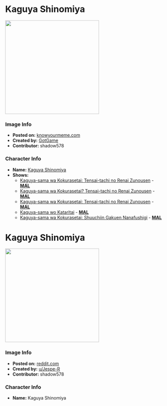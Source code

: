 # Kaguya Shinomiya

<img src="https://raw.githubusercontent.com/shadow578/Project-Padoru/master/Padoru/kaguya-sama-kaguya.png" height="300">

### Image Info
* **Posted on:**     [knowyourmeme.com](https://knowyourmeme.com/photos/1443625-padoru)
* **Created by:**    [GotGame](https://github.com/shadow578/Project-Padoru/blob/master/table-of-contents/creators/GotGame.md)
* **Contributor:**   shadow578

### Character Info
* **Name:**   [Kaguya Shinomiya](https://myanimelist.net/character/136359)
* **Shows:**
  * [Kaguya-sama wa Kokurasetai: Tensai-tachi no Renai Zunousen](https://github.com/shadow578/Project-Padoru/blob/master/table-of-contents/shows/KaguyasamawaKokurasetaiTensaitachinoRenaiZunousen.md) - [__MAL__](https://myanimelist.net/anime/37999/Kaguya-sama_wa_Kokurasetai__Tensai-tachi_no_Renai_Zunousen)
  * [Kaguya-sama wa Kokurasetai? Tensai-tachi no Renai Zunousen](https://github.com/shadow578/Project-Padoru/blob/master/table-of-contents/shows/KaguyasamawaKokurasetaiTensaitachinoRenaiZunousen.md) - [__MAL__](https://myanimelist.net/anime/40591/Kaguya-sama_wa_Kokurasetai_Tensai-tachi_no_Renai_Zunousen)
  * [Kaguya-sama wa Kokurasetai: Tensai-tachi no Renai Zunousen](https://github.com/shadow578/Project-Padoru/blob/master/table-of-contents/shows/KaguyasamawaKokurasetaiTensaitachinoRenaiZunousen.md) - [__MAL__](https://myanimelist.net/manga/90125/Kaguya-sama_wa_Kokurasetai__Tensai-tachi_no_Renai_Zunousen)
  * [Kaguya-sama wo Kataritai](https://github.com/shadow578/Project-Padoru/blob/master/table-of-contents/shows/KaguyasamawoKataritai.md) - [__MAL__](https://myanimelist.net/manga/114872/Kaguya-sama_wo_Kataritai)
  * [Kaguya-sama wa Kokurasetai: Shuuchiin Gakuen Nanafushigi](https://github.com/shadow578/Project-Padoru/blob/master/table-of-contents/shows/KaguyasamawaKokurasetaiShuuchiinGakuenNanafushigi.md) - [__MAL__](https://myanimelist.net/manga/115783/Kaguya-sama_wa_Kokurasetai__Shuuchiin_Gakuen_Nanafushigi)


# Kaguya Shinomiya

<img src="https://raw.githubusercontent.com/shadow578/Project-Padoru/master/Padoru/U_Jespe-R/love-is-war-kaguya-shinomiya-jesper.png" height="300">

### Image Info
* **Posted on:**     [reddit.com](https://www.reddit.com/r/Padoru/comments/erzce3/daily_padoru_21_kaguya_shinomiya_kaguyasama_love/)
* **Created by:**    [u/Jespe-R](https://github.com/shadow578/Project-Padoru/blob/master/table-of-contents/creators/uJespeR.md)
* **Contributor:**   shadow578

### Character Info
* **Name:**   Kaguya Shinomiya


